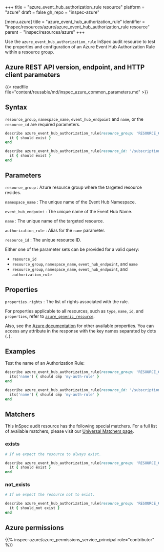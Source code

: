+++
title = "azure_event_hub_authorization_rule resource"
platform = "azure"
draft = false
gh_repo = "inspec-azure"

[menu.azure]
title = "azure_event_hub_authorization_rule"
identifier = "inspec/resources/azure/azure_event_hub_authorization_rule resource"
parent = "inspec/resources/azure"
+++

Use the `azure_event_hub_authorization_rule` InSpec audit resource to test the properties and configuration of an Azure Event Hub Authorization Rule within a resource group.

## Azure REST API version, endpoint, and HTTP client parameters

{{< readfile file="content/reusable/md/inspec_azure_common_parameters.md" >}}

## Syntax

`resource_group`, `namespace_name`, `event_hub_endpoint` and `name`, or the `resource_id` are required parameters.

```ruby
describe azure_event_hub_authorization_rule(resource_group: 'RESOURCE_GROUP', namespace_name: 'EVENT_NAME', event_hub_endpoint: 'HUB_NAME', name: 'AUTH_RULE') do
  it { should exist }
end
```

```ruby
describe azure_event_hub_authorization_rule(resource_id: '/subscriptions/{subscriptionId}/resourceGroups/{resourceGroupName}/providers/Microsoft.EventHub/namespaces/{namespaceName}/eventhubs/{eventHubName}/authorizationRules/{authorizationRuleName}') do
  it { should exist }
end
```

## Parameters

`resource_group`
: Azure resource group where the targeted resource resides.

`namespace_name`
: The unique name of the Event Hub Namespace.

`event_hub_endpoint`
: The unique name of the Event Hub Name.

`name`
: The unique name of the targeted resource.

`authorization_rule`
: Alias for the `name` parameter.

`resource_id`
: The unique resource ID.

Either one of the parameter sets can be provided for a valid query:

- `resource_id`
- `resource_group`, `namespace_name`, `event_hub_endpoint`, and `name`
- `resource_group`, `namespace_name`, `event_hub_endpoint`, and `authorization_rule`

## Properties

`properties.rights`
: The list of rights associated with the rule.

For properties applicable to all resources, such as `type`, `name`, `id`, and `properties`, refer to [`azure_generic_resource`](azure_generic_resource#properties).

Also, see the [Azure documentation](https://docs.microsoft.com/en-us/rest/api/eventhub/stable/authorization-rules-event-hubs/get-authorization-rule?tabs=HTTP) for other available properties. You can access any attribute in the response with the key names separated by dots (`.`).

## Examples

Test the name of an Authorization Rule:

```ruby
describe azure_event_hub_authorization_rule(resource_group: 'RESOURCE_GROUP', namespace_name: 'EVENT_NAME', event_hub_endpoint: 'HUB_NAME', name: 'AUTH_RULE') do
  its('name') { should cmp 'my-auth-rule' }
end
```

```ruby
describe azure_event_hub_authorization_rule(resource_id: '/subscriptions/{subscriptionId}/resourceGroups/{resourceGroupName}/providers/Microsoft.EventHub/namespaces/{namespaceName}/eventhubs/{eventHubName}/authorizationRules/{authorizationRuleName}') do
  its('name') { should cmp 'my-auth-rule' }
end
```

## Matchers

This InSpec audit resource has the following special matchers. For a full list of available matchers, please visit our [Universal Matchers page](https://docs.chef.io/inspec/matchers/).

### exists

```ruby
# If we expect the resource to always exist.

describe azure_event_hub_authorization_rule(resource_group: 'RESOURCE_GROUP', namespace_name: 'EVENT_NAME', event_hub_endpoint: 'HUB_NAME', name: 'AUTH_RULE') do
  it { should exist }
end
```

### not_exists

```ruby
# If we expect the resource not to exist.

describe azure_event_hub_authorization_rule(resource_group: 'RESOURCE_GROUP', namespace_name: 'EVENT_NAME', event_hub_endpoint: 'HUB_NAME', name: 'AUTH_RULE') do
  it { should_not exist }
end
```

## Azure permissions

{{% inspec-azure/azure_permissions_service_principal role="contributor" %}}

